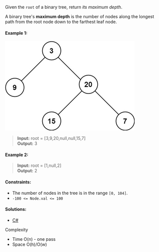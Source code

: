 Given the `root` of a binary tree, return _its maximum depth_.

A binary tree's **maximum depth** is the number of nodes along the longest path from the root node down to the farthest leaf node.

#### Example 1:

![Example 1](/binary-tree-general/maximum-depth-of-binary-tree//img/image.png)

> **Input:** root = [3,9,20,null,null,15,7]  
> **Output:** 3

#### Example 2:

> **Input:** root = [1,null,2]  
> **Output:** 2
 

#### Constraints:

- The number of nodes in the tree is in the range `[0, 104]`.
- `-100 <= Node.val <= 100`

 #### Solutions:

 - [C#](/binary-tree-general/maximum-depth-of-binary-tree/README.md)

Complexity
- Time O(n) - one pass
- Space O(h)/O(w)